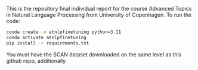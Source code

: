 This is the repository final individual report for the course Advanced Topics in Natural Language Processing from University of Copenhagen.
To run the code:
```bash
conda create -n atnlpfinetuning python=3.11
conda activate atnlpfinetuning
pip install -r requirements.txt
```
You must have the SCAN dataset downloaded on the same level as this github repo, additionally 